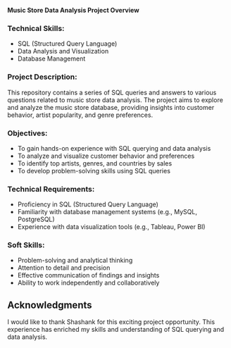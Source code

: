 
**Music Store Data Analysis Project Overview**

### Technical Skills:

* SQL (Structured Query Language)
* Data Analysis and Visualization
* Database Management

### Project Description:

This repository contains a series of SQL queries and answers to various questions related to music store data analysis. The project aims to explore and analyze the music store database, providing insights into customer behavior, artist popularity, and genre preferences.

### Objectives:

* To gain hands-on experience with SQL querying and data analysis
* To analyze and visualize customer behavior and preferences
* To identify top artists, genres, and countries by sales
* To develop problem-solving skills using SQL queries

### Technical Requirements:

* Proficiency in SQL (Structured Query Language)
* Familiarity with database management systems (e.g., MySQL, PostgreSQL)
* Experience with data visualization tools (e.g., Tableau, Power BI)

### Soft Skills:

* Problem-solving and analytical thinking
* Attention to detail and precision
* Effective communication of findings and insights
* Ability to work independently and collaboratively


**Acknowledgments**
------------------

I would like to thank Shashank for this exciting project opportunity. This experience has enriched my skills and understanding of SQL querying and data analysis.
